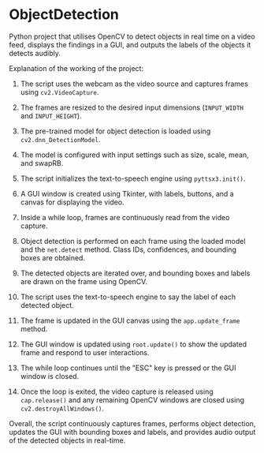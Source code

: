 # ObjectDetection
Python project that utilises OpenCV to detect objects in real time on a video feed, displays the findings in a GUI, and outputs the labels of the objects it detects audibly.

Explanation of the working of the project:

1. The script uses the webcam as the video source and captures frames using `cv2.VideoCapture`.

2. The frames are resized to the desired input dimensions (`INPUT_WIDTH` and `INPUT_HEIGHT`).

3. The pre-trained model for object detection is loaded using `cv2.dnn_DetectionModel`.

4. The model is configured with input settings such as size, scale, mean, and swapRB.

5. The script initializes the text-to-speech engine using `pyttsx3.init()`.

6. A GUI window is created using Tkinter, with labels, buttons, and a canvas for displaying the video.

7. Inside a while loop, frames are continuously read from the video capture.

8. Object detection is performed on each frame using the loaded model and the `net.detect` method. Class IDs, confidences, and bounding boxes are obtained.

9. The detected objects are iterated over, and bounding boxes and labels are drawn on the frame using OpenCV.

10. The script uses the text-to-speech engine to say the label of each detected object.

11. The frame is updated in the GUI canvas using the `app.update_frame` method.

12. The GUI window is updated using `root.update()` to show the updated frame and respond to user interactions.

13. The while loop continues until the "ESC" key is pressed or the GUI window is closed.

14. Once the loop is exited, the video capture is released using `cap.release()` and any remaining OpenCV windows are closed using `cv2.destroyAllWindows()`.

Overall, the script continuously captures frames, performs object detection, updates the GUI with bounding boxes and labels, and provides audio output of the detected objects in real-time.
